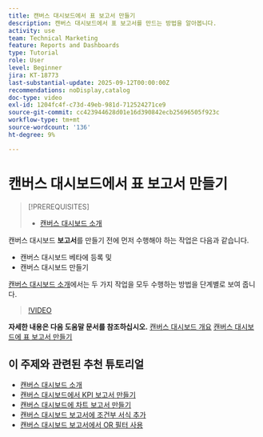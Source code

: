 ```yaml
---
title: 캔버스 대시보드에서 표 보고서 만들기
description: 캔버스 대시보드에서 표 보고서를 만드는 방법을 알아봅니다.
activity: use
team: Technical Marketing
feature: Reports and Dashboards
type: Tutorial
role: User
level: Beginner
jira: KT-18773
last-substantial-update: 2025-09-12T00:00:00Z
recommendations: noDisplay,catalog
doc-type: video
exl-id: 1204fc4f-c73d-49eb-981d-712524271ce9
source-git-commit: cc423944628d01e16d390842ecb25696505f923c
workflow-type: tm+mt
source-wordcount: '136'
ht-degree: 9%

---
```


# 캔버스 대시보드에서 표 보고서 만들기

>[!PREREQUISITES]
>
>* [캔버스 대시보드 소개](/help/reporting/canvas-dashboards/introduction-to-canvas-dashboards.md)

캔버스 대시보드 **보고서**&#x200B;를 만들기 전에 먼저 수행해야 하는 작업은 다음과 같습니다.

* 캔버스 대시보드 베타에 등록 및
* 캔버스 대시보드 만들기

[캔버스 대시보드 소개](/help/reporting/canvas-dashboards/introduction-to-canvas-dashboards.md)에서는 두 가지 작업을 모두 수행하는 방법을 단계별로 보여 줍니다.

>[!VIDEO](https://video.tv.adobe.com/v/3474872/?captions=kor&quality=12&learn=on&enablevpops=1)

**자세한 내용은 다음 도움말 문서를 참조하십시오.**
[캔버스 대시보드 개요](https://experienceleague.adobe.com/ko/docs/workfront/using/reporting/canvas-dashboards/canvas-dashboards-overview)
[캔버스 대시보드에 표 보고서 만들기](https://experienceleague.adobe.com/ko/docs/workfront/using/reporting/canvas-dashboards/add-reports/build-table-report)

## 이 주제와 관련된 추천 튜토리얼

* [캔버스 대시보드 소개](/help/reporting/canvas-dashboards/introduction-to-canvas-dashboards.md)
* [캔버스 대시보드에서 KPI 보고서 만들기](/help/reporting/canvas-dashboards/create-a-kpi-report-on-a-canvas-dashboard.md)
* [캔버스 대시보드에 차트 보고서 만들기](/help/reporting/canvas-dashboards/create-a-chart-report-on-a-canvas-dashboard.md)
* [캔버스 대시보드 보고서에 조건부 서식 추가](/help/reporting/canvas-dashboards/add-conditional-formatting-to-a-canvas-dashboard-report.md)
* [캔버스 대시보드 보고서에서 OR 필터 사용](/help/reporting/canvas-dashboards/use-an-or-filter-in-a-canvas-dashboard-report.md)

